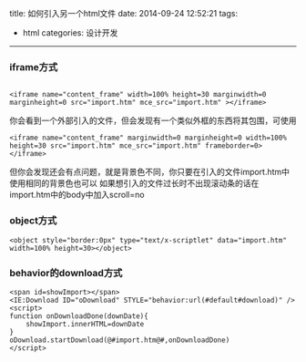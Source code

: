 title: 如何引入另一个html文件
date: 2014-09-24 12:52:21
tags:
- html
categories: 设计开发
---

### iframe方式
```

<iframe name="content_frame" width=100% height=30 marginwidth=0 marginheight=0 src="import.htm" mce_src="import.htm" ></iframe>

```
<!--more-->
你会看到一个外部引入的文件，但会发现有一个类似外框的东西将其包围，可使用
```
<iframe name="content_frame" marginwidth=0 marginheight=0 width=100% height=30 src="import.htm" mce_src="import.htm" frameborder=0></iframe>
```

但你会发现还会有点问题，就是背景色不同，你只要在引入的文件import.htm中使用相同的背景色也可以
如果想引入的文件过长时不出现滚动条的话在import.htm中的body中加入scroll=no

### object方式
```
<object style="border:0px" type="text/x-scriptlet" data="import.htm" width=100% height=30></object>
```

### behavior的download方式

```
<span id=showImport></span>
<IE:Download ID="oDownload" STYLE="behavior:url(#default#download)" />
<script>
function onDownloadDone(downDate){
	showImport.innerHTML=downDate
}
oDownload.startDownload(@#import.htm@#,onDownloadDone)
</script>

```